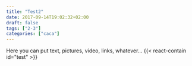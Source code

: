 ```yaml
---
title: "Test2"
date: 2017-09-14T19:02:32+02:00
draft: false
tags: ["2-3"]
categories: ["caca"]
---
```

Here you can put text, pictures, video, links, whatever...
{{< react-contain id="test" >}}

